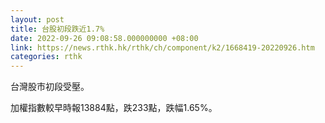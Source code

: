 ```yaml
---
layout: post
title: 台股初段跌近1.7%
date: 2022-09-26 09:08:58.000000000 +08:00
link: https://news.rthk.hk/rthk/ch/component/k2/1668419-20220926.htm
categories: rthk
---
```


台灣股市初段受壓。

加權指數較早時報13884點，跌233點，跌幅1.65%。

